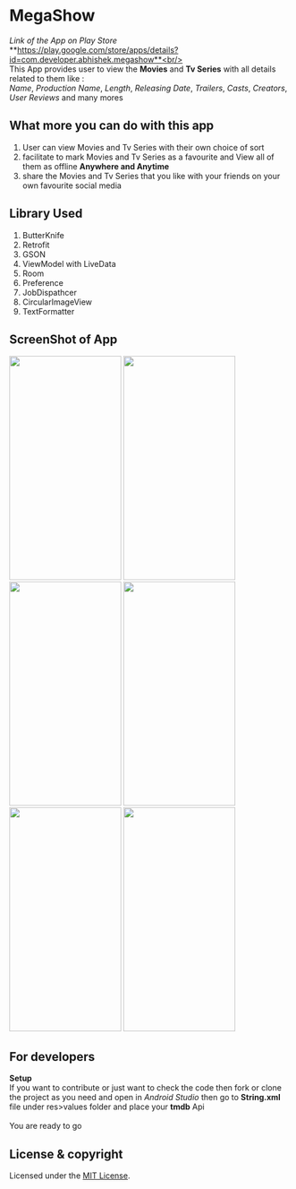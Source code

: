 # MegaShow
_Link of the App on Play Store_<br/>
**https://play.google.com/store/apps/details?id=com.developer.abhishek.megashow**<br/><br/>
This App provides user to view the **Movies** and **Tv Series** with all details related to them like :<br/>
_Name_, _Production Name_, _Length_, _Releasing Date_, _Trailers_, _Casts_, _Creators_, _User Reviews_ and many mores

 
## What more you can do with this app<br/>
1) User can view Movies and Tv Series with their own choice of sort<br/>
2) facilitate to mark Movies and Tv Series as a favourite and View all of them as offline **Anywhere and Anytime**<br/>
3) share the Movies and Tv Series that you like with your friends on your own favourite social media<br/>

## Library Used<br/>
1) ButterKnife
2) Retrofit
3) GSON
4) ViewModel with LiveData
5) Room
6) Preference
7) JobDispathcer
8) CircularImageView
9) TextFormatter


## ScreenShot of App
<img src="https://user-images.githubusercontent.com/35963171/42722896-9edf2e98-8771-11e8-8260-71f2417e2f41.png" data-canonical-src="https://user-images.githubusercontent.com/35963171/42722896-9edf2e98-8771-11e8-8260-71f2417e2f41.png" width="200" height="400" />         <img src="https://user-images.githubusercontent.com/35963171/42722909-d3118472-8771-11e8-9237-b2090d44fdcb.png" data-canonical-src="https://user-images.githubusercontent.com/35963171/42722909-d3118472-8771-11e8-9237-b2090d44fdcb.png" width="200" height="400" />         <img src="https://user-images.githubusercontent.com/35963171/42722911-d34b981a-8771-11e8-9cc8-52fe6b9ed909.png" data-canonical-src="https://user-images.githubusercontent.com/35963171/42722911-d34b981a-8771-11e8-9cc8-52fe6b9ed909.png" width="200" height="400" />         <img src="https://user-images.githubusercontent.com/35963171/42722905-c5007b2c-8771-11e8-8127-efbf271f4144.png" data-canonical-src="https://user-images.githubusercontent.com/35963171/42722905-c5007b2c-8771-11e8-8127-efbf271f4144.png" width="200" height="400" />         <img src="https://user-images.githubusercontent.com/35963171/42722913-d3c45b2e-8771-11e8-8f4c-135138a4dfd9.png" data-canonical-src="https://user-images.githubusercontent.com/35963171/42722913-d3c45b2e-8771-11e8-8f4c-135138a4dfd9.png" width="200" height="400" />       <img src="https://user-images.githubusercontent.com/35963171/42722912-d38653ec-8771-11e8-981f-d1a300dadea2.png" data-canonical-src="https://user-images.githubusercontent.com/35963171/42722912-d38653ec-8771-11e8-981f-d1a300dadea2.png" width="200" height="400" />


## For developers
**Setup**<br/>
If you want to contribute or just want to check the code then fork or clone the project as you need and open in _Android Studio_ then go to **String.xml** file under res>values folder and place your **tmdb** Api
</br><br/>You are ready to go

## License & copyright
Licensed under the [MIT License](LICENSE).

